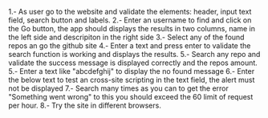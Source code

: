 1.- As user go to the website and validate the elements: header, input text field, search button and labels.
2.- Enter an username to find and click on the Go button, the app should displays the results in two columns, name in the left side and descripiton in the right side
3.- Select any of the found repos an go the github site
4.- Enter a text and press enter to validate the search function is working and displays the results.
5.- Search any repo and validate the success message is displayed correctly and the repos amount.
5.- Enter a text like "abcdefghij" to display the no found message
6.- Enter the below text to test an cross-site scripting in the text field, the alert must not be displayed <script>alert('ok')</script>
7.- Search many times as you can to get the error "Something went wrong" to this you should exceed the 60 limit of request per hour.
8.- Try the site in different browsers.
